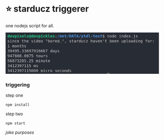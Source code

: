 # ⭐ starducz triggerer
one nodejs script for all.

![termi](termi.png)

### triggering
step one
```
npm install
```
step two
```
npm start
```

*joke purposes*